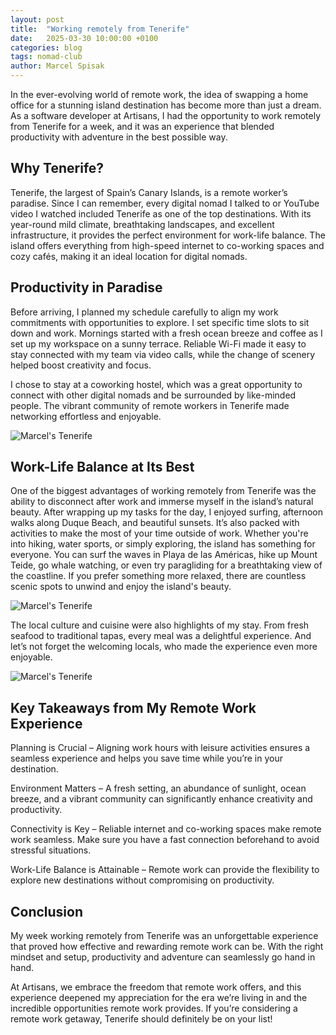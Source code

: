 ```yaml
---
layout: post
title:  "Working remotely from Tenerife"
date:   2025-03-30 10:00:00 +0100
categories: blog
tags: nomad-club
author: Marcel Spisak
---
```


In the ever-evolving world of remote work, the idea of swapping a home office for a stunning island destination has become more than just a dream. As a software developer at Artisans, I had the opportunity to work remotely from Tenerife for a week, and it was an experience that blended productivity with adventure in the best possible way.

<!--more-->

## Why Tenerife?

Tenerife, the largest of Spain’s Canary Islands, is a remote worker’s paradise. Since I can remember, every digital nomad I talked to or YouTube video I watched included Tenerife as one of the top destinations. With its year-round mild climate, breathtaking landscapes, and excellent infrastructure, it provides the perfect environment for work-life balance. The island offers everything from high-speed internet to co-working spaces and cozy cafés, making it an ideal location for digital nomads.

## Productivity in Paradise

Before arriving, I planned my schedule carefully to align my work commitments with opportunities to explore. I set specific time slots to sit down and work. Mornings started with a fresh ocean breeze and coffee as I set up my workspace on a sunny terrace. Reliable Wi-Fi made it easy to stay connected with my team via video calls, while the change of scenery helped boost creativity and focus.

I chose to stay at a coworking hostel, which was a great opportunity to connect with other digital nomads and be surrounded by like-minded people. The vibrant community of remote workers in Tenerife made networking effortless and enjoyable.

<img src="{{ '/assets/photos/2025/marcels_tenerife_a.webp' | relative_url }}" alt="Marcel's Tenerife" class="img-fluid">

## Work-Life Balance at Its Best

One of the biggest advantages of working remotely from Tenerife was the ability to disconnect after work and immerse myself in the island’s natural beauty. After wrapping up my tasks for the day, I enjoyed surfing, afternoon walks along Duque Beach, and beautiful sunsets. It’s also packed with activities to make the most of your time outside of work. Whether you're into hiking, water sports, or simply exploring, the island has something for everyone. You can surf the waves in Playa de las Américas, hike up Mount Teide, go whale watching, or even try paragliding for a breathtaking view of the coastline. If you prefer something more relaxed, there are countless scenic spots to unwind and enjoy the island's beauty.

<img src="{{ '/assets/photos/2025/marcels_tenerife_b.webp' | relative_url }}" alt="Marcel's Tenerife" class="img-fluid">

The local culture and cuisine were also highlights of my stay. From fresh seafood to traditional tapas, every meal was a delightful experience. And let’s not forget the welcoming locals, who made the experience even more enjoyable.

<img src="{{ '/assets/photos/2025/marcels_tenerife_c.webp' | relative_url }}" alt="Marcel's Tenerife" class="img-fluid">

## Key Takeaways from My Remote Work Experience

Planning is Crucial – Aligning work hours with leisure activities ensures a seamless experience and helps you save time while you’re in your destination.

Environment Matters – A fresh setting, an abundance of sunlight, ocean breeze, and a vibrant community can significantly enhance creativity and productivity.

Connectivity is Key – Reliable internet and co-working spaces make remote work seamless. Make sure you have a fast connection beforehand to avoid stressful situations.

Work-Life Balance is Attainable – Remote work can provide the flexibility to explore new destinations without compromising on productivity.

## Conclusion

My week working remotely from Tenerife was an unforgettable experience that proved how effective and rewarding remote work can be. With the right mindset and setup, productivity and adventure can seamlessly go hand in hand.

At Artisans, we embrace the freedom that remote work offers, and this experience deepened my appreciation for the era we’re living in and the incredible opportunities remote work provides. If you’re considering a remote work getaway, Tenerife should definitely be on your list!
